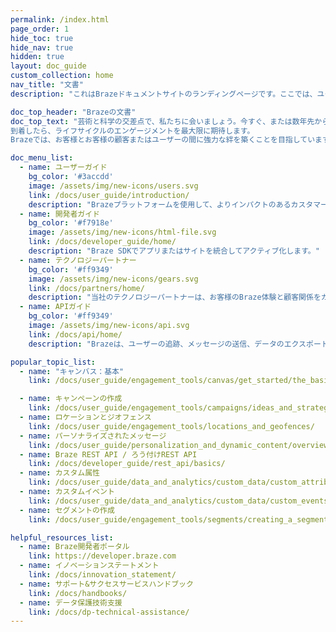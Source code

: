 ```yaml
---
permalink: /index.html
page_order: 1
hide_toc: true
hide_nav: true
hidden: true
layout: doc_guide
custom_collection: home
nav_title: "文書"
description: "これはBrazeドキュメントサイトのランディングページです。ここでは、ユーザーガイド、開発者ガイド、APIガイド、テクノロジーパートナーのドキュメント、ヘルプ記事へのリンクがあります。また、役立つリンクや人気記事へのクイックリンクも見つけることができます。"

doc_top_header: "Brazeの文書"
doc_top_text: "芸術と科学の交差点で、私たちに会いましょう。今すぐ、または数年先から、私たちを見つけてください。
到着したら、ライフサイクルのエンゲージメントを最大限に期待します。
Brazeでは、お客様とお客様の顧客またはユーザーの間に強力な絆を築くことを目指しています。"

doc_menu_list:
  - name: ユーザーガイド
    bg_color: '#3accdd'
    image: /assets/img/new-icons/users.svg
    link: /docs/user_guide/introduction/
    description: "Brazeプラットフォームを使用して、よりインパクトのあるカスタマーエクスペリエンスを育む方法を学びます。"
  - name: 開発者ガイド
    bg_color: '#f7918e'
    image: /assets/img/new-icons/html-file.svg
    link: /docs/developer_guide/home/
    description: "Braze SDKでアプリまたはサイトを統合してアクティブ化します。"
  - name: テクノロジーパートナー
    bg_color: '#ff9349'
    image: /assets/img/new-icons/gears.svg
    link: /docs/partners/home/
    description: "当社のテクノロジーパートナーは、お客様のBraze体験と顧客関係をカスタマイズするお手伝いをします。"
  - name: APIガイド
    bg_color: '#ff9349'
    image: /assets/img/new-icons/api.svg
    link: /docs/api/home/
    description: "Brazeは、ユーザーの追跡、メッセージの送信、データのエクスポートなどを可能にする高性能REST APIを提供します。"

popular_topic_list:
  - name: "キャンバス：基本"
    link: /docs/user_guide/engagement_tools/canvas/get_started/the_basics/

  - name: キャンペーンの作成
    link: /docs/user_guide/engagement_tools/campaigns/ideas_and_strategies/active_user_campaigns/
  - name: ロケーションとジオフェンス
    link: /docs/user_guide/engagement_tools/locations_and_geofences/
  - name: パーソナライズされたメッセージ
    link: /docs/user_guide/personalization_and_dynamic_content/overview/
  - name: Braze REST API / ろう付けREST API
    link: /docs/developer_guide/rest_api/basics/
  - name: カスタム属性
    link: /docs/user_guide/data_and_analytics/custom_data/custom_attributes/
  - name: カスタムイベント
    link: /docs/user_guide/data_and_analytics/custom_data/custom_events/
  - name: セグメントの作成
    link: /docs/user_guide/engagement_tools/segments/creating_a_segment/

helpful_resources_list:
  - name: Braze開発者ポータル
    link: https://developer.braze.com
  - name: イノベーションステートメント
    link: /docs/innovation_statement/
  - name: サポート&サクセスサービスハンドブック
    link: /docs/handbooks/
  - name: データ保護技術支援
    link: /docs/dp-technical-assistance/
---
```


